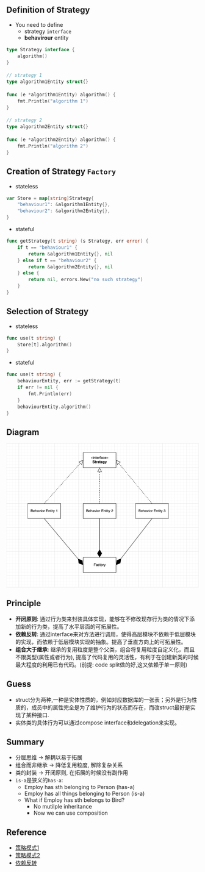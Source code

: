 ## Definition of Strategy
- You need to define
  - strategy `interface`
  - **behavirour** entity
```go
type Strategy interface {
	algorithm()
}

// strategy 1
type algorithm1Entity struct{}

func (e *algorithm1Entity) algorithm() {
	fmt.Println("algorithm 1")
}

// strategy 2
type algorithm2Entity struct{}

func (e *algorithm2Entity) algorithm() {
	fmt.Println("algorithm 2")
}
```
## Creation of Strategy `Factory`
- stateless
```go
var Store = map[string]Strategy{
	"behaviour1": &algorithm1Entity{},
	"behaviour2": &algorithm2Entity{},
}
```
- stateful
```go
func getStrategy(t string) (s Strategy, err error) {
	if t == "behaviour1" {
		return &algorithm1Entity{}, nil
	} else if t == "behaviour2" {
		return &algorithm2Entity{}, nil
	} else {
		return nil, errors.New("no such strategy")
	}
}
```
## Selection of Strategy
- stateless
```go
func use(t string) {
    Store[t].algorithm()
}
```
- stateful
```go
func use(t string) {
	behaviourEntity, err := getStrategy(t)
	if err != nil {
		fmt.Println(err)
	}
    behaviourEntity.algorithm()
}
```
## Diagram
<p align="center"><img style="display: block; width: 600px; margin: 0 auto;" src=img/2020-06-04-00-22-57.png alt="no image found"></p>

## Principle
- **开闭原则**: 通过行为类来封装具体实现，能够在不修改现存行为类的情况下添加新的行为类，提高了水平层面的可拓展性。
- **依赖反转**: 通过interface来对方法进行调用，使得高层模块不依赖于低层模块的实现，而依赖于低层模块实现的抽象。提高了垂直方向上的可拓展性。
- **组合大于继承**: 继承的复用粒度是整个父类，组合将复用粒度自定义化，而且不限类型(属性或者行为), 提高了代码复用的灵活性，有利于在创建新类的时候最大程度的利用已有代码。(前提: code split做的好,这又依赖于单一原则)


## Guess
- struct分为两种,一种是实体性质的，例如对应数据库的一张表；另外是行为性质的，成员中的属性完全是为了维护行为的状态而存在，而改struct最好是实现了某种接口.
- 实体类的具体行为可以通过compose interface和delegation来实现。

## Summary
- 分层思维 -> 解耦以易于拓展
- 组合而非继承 -> 降低复用粒度, 解除复杂关系
- 类的封装 -> 开闭原则, 在拓展的时候没有副作用
- `is-a`是狭义的`has-a`:
  - Employ has sth belonging to Person (has-a)
  - Employ has all things belonging to Person (is-a)
  - What if Employ has sth belongs to Bird?
    - No mutilple inheritance
    - Now we can use composition

## Reference
- [策略模式1](https://design-patterns.readthedocs.io/zh_CN/latest/behavioral_patterns/strategy.html)
- [策略模式2](https://refactoringguru.cn/design-patterns/strategy)
- [依赖反转](https://zhuanlan.zhihu.com/p/24175489)
  